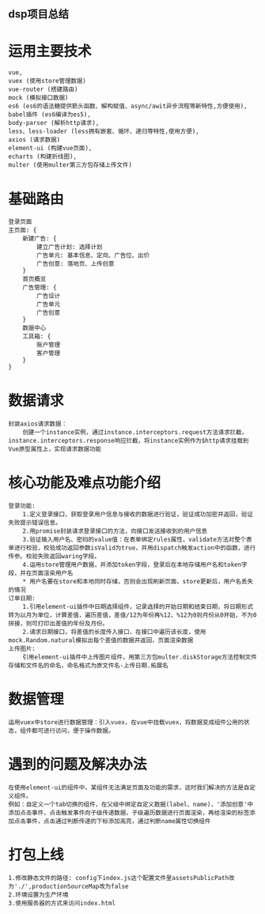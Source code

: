 ## dsp项目总结

# 运用主要技术
    vue, 
    vuex (使用store管理数据)
    vue-router (搭建路由)
    mock (模拟接口数据)
    es6 (es6的语法糖提供箭头函数、解构赋值、async/awit异步流程等新特性,方便使用), 
    babel插件 (es6编译为es5), 
    body-parser (解析http请求),
    less、less-loader (less拥有嵌套、循环、递归等特性,使用方便), 
    axios (请求数据)
    element-ui (构建vue页面), 
    echarts (构建折线图), 
    multer (使用multer第三方包存储上传文件)

# 基础路由
    登录页面
    主页面: {
        新建广告: {
            建立广告计划: 选择计划
            广告单元: 基本信息、定向、广告位、出价
            广告创意: 落地页、上传创意
        }
        首页概览
        广告管理: {
            广告设计
            广告单元
            广告创意
        }
        数据中心
        工具箱: {
            账户管理
            客户管理
        }
    }

# 数据请求
    封装axios请求数据：
        创建一个instance实例，通过instance.interceptors.request方法请求拦截，instance.interceptors.response响应拦截，将instance实例作为$http请求挂载到Vue原型属性上，实现请求数据功能

# 核心功能及难点功能介绍
    登录功能: 
        1.定义登录接口，获取登录用户信息与接收的数据进行验证，验证成功加密并返回，验证失败提示错误信息。
        2.用promise封装请求登录接口的方法，向接口发送接收到的用户信息
        3.验证输入用户名、密码的value值：在表单绑定rules属性，validate方法对整个表单进行校验，校验成功返回参数isValid为true，并用dispatch触发action中的函数，进行传参。校验失败返回waring字段。        
        4.运用store管理用户数据，并添加token字段，登录后在本地存储用户名和token字段，并在页面渲染用户名
        * 用户名要在store和本地同时存储，否则会出现刷新页面，store更新后，用户名丢失的情况
    订单日期:
        1.引用element-ui插件中日期选择组件，记录选择的开始日期和结束日期，将日期形式转为以月为单位，计算差值，遍历差值，差值/12为年份再%12，%12为0则月份从0开始，不为0拼接，则可打印出差值的年份及月份。
        2.请求日期接口，将差值的长度传入接口，在接口中遍历该长度，使用mock.Random.natural模拟出每个差值的数据并返回，页面渲染数据
    上传图片:
        引用element-ui插件中上传图片组件，用第三方包multer.diskStorage方法控制文件存储和文件名的命名，命名格式为原文件名-上传日期.拓展名
# 数据管理
    运用vuex中store进行数据管理：引入vuex，在vue中挂载vuex，将数据变成组件公用的状态，组件都可进行访问，便于操作数据。

# 遇到的问题及解决办法
    在使用element-ui的组件中，某组件无法满足页面及功能的需求，这时我们解决的方法是自定义组件。
    例如：自定义一个tab切换的组件，在父级中绑定自定义数据(label、name)，'添加创意'中添加点击事件，点击触发事件向子级传递数据，子级遍历数据进行页面渲染，再给渲染的标签添加点击事件，点击通过判断传递的下标添加高亮，通过判断name属性切换组件

# 打包上线
    1.修改静态文件的路径: config下index.js这个配置文件里assetsPublicPath改为'./',productionSourceMap改为false
    2.环境设置为生产环境
    3.使用服务器的方式来访问index.html